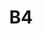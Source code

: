 ---
layout: mote
menu: false
title: B4
title-tei: [/Biiii/]
letter: B
description: Mote B4
permalink: /B4/
prev: B3
next: B5
---